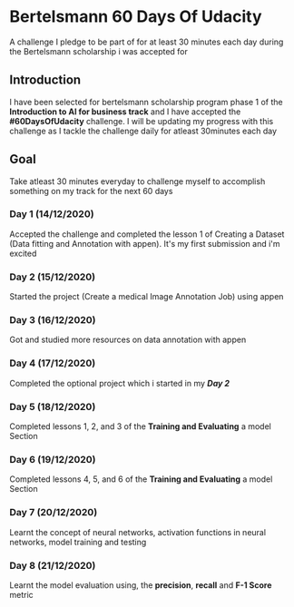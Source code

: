 # Bertelsmann 60 Days Of Udacity
A challenge I pledge to be part of for at least 30 minutes each day during the Bertelsmann scholarship i was accepted for

## Introduction

I have been selected for bertelsmann scholarship program phase 1 of the **Introduction to AI for business track** and I have accepted the **#60DaysOfUdacity** challenge. I will be updating my progress with this challenge as I tackle the challenge daily for atleast 30minutes each day

## Goal

Take atleast 30 minutes everyday to challenge myself to accomplish something on my track for the next 60 days

### Day 1 (14/12/2020)
Accepted the challenge and completed the lesson 1 of Creating a Dataset (Data fitting and Annotation with appen). It's my first submission and i'm excited

### Day 2 (15/12/2020)
Started the project (Create a medical Image Annotation Job) using appen

### Day 3 (16/12/2020)
Got and studied more resources on data annotation with appen

### Day 4 (17/12/2020)
Completed the optional project which i started in my *__Day 2__*

### Day 5 (18/12/2020)
Completed lessons 1, 2, and 3 of the **Training and Evaluating** a model Section

### Day 6 (19/12/2020)
Completed lessons 4, 5, and 6 of the **Training and Evaluating** a model Section

### Day 7 (20/12/2020)
Learnt the concept of neural networks, activation functions in neural networks, model training and testing

### Day 8 (21/12/2020)
Learnt the model evaluation using, the **precision**, **recall** and **F-1 Score** metric
